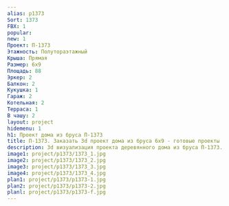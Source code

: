 ```yaml
---
alias: p1373
Sort: 1373
FBX: 1
popular: 
new: 1
Проект: П-1373
Этажность: Полутораэтажный
Крыша: Прямая
Размер: 6х9
Площадь: 88
Эркер: 2
Балкон: 2
Кукушка: 1
Гараж: 2
Котельная: 2
Терраса: 1
В чашу: 2
layout: project
hidemenu: 1
h1: Проект дома из бруса П-1373
title: П-1373. Заказать 3d проект дома из бруса 6х9 - готовые проекты
description: 3d визуализация проекта деревянного дома из бруса П-1373. Площадь 88 м2, размер 6х9. Вы можете внести любые изменения в проект.
image1: project/p1373/1373_1.jpg
image2: project/p1373/1373_2.jpg
image3: project/p1373/1373_3.jpg
image4: project/p1373/1373_4.jpg
plan1: project/p1373/p1373-1.jpg
plan2: project/p1373/p1373-2.jpg
planl: project/p1373/p1373-f.jpg
---
```

